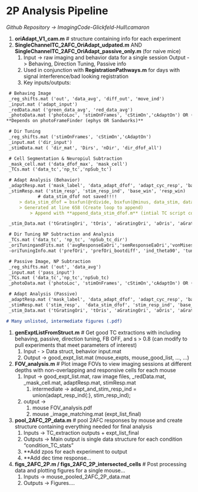 # 2P Analysis Pipeline

*Github Repository → ImagingCode-Glickfeld-Hull\camaron*

1. **oriAdapt_V1_cam.m** # structure containing info for each experiment
2. **SingleChannelTC_2AFC_OriAdapt_udpated.m** AND **SingleChannelTC_2AFC_OriAdapt_passive_only.m** (for naive mice) 
    1. Input -> raw imaging and behavior data for a single session
    Output -> Behaving, Direction Tuning, Passive info
    2. Used in conjunction with **RegistrationPathways.m** for days with signal interference/bad looking registration
    3. Key inputs/outputs:

```markdown
 # Behaving Image
 _reg_shifts.mat ('out', 'data_avg', 'diff_out', 'move_ind')
 _input.mat ('adapt_input')
 _redData.mat ('green_data_avg', 'red_data_avg')
 _photoData.mat ('photoLoc', 'stimOnFrames', 'cStimOn','cAdaptOn') OR ('stimOnFrames', 'cStimOn','cAdaptOn') 
**Depends on photoFrameFinder (ephys OR Sandworks)**

 # Dir Tuning
 _reg_shifts.mat ('stimOnFrames', 'cStimOn','cAdaptOn')
 _input.mat ('dir_input')
 _stimData.mat ( 'dir_mat', 'Dirs', 'nDir', 'dir_dfof_all')

 # Cell Segmentation & Neuropiul Subtraction
 _mask_cell.mat ('data_dfof_max', 'mask_cell')
 _TCs.mat ('data_tc','np_tc','npSub_tc')

 # Adapt Analysis (Behavior)
 _adaptResp.mat ('mask_label', 'data_adapt_dfof', 'adapt_cyc_resp', 'base_win_all', 'resp_win_all','adapt_resp_ind')
 _stimResp.mat ('stim_resp', 'stim_resp_ind', 'base_win', 'resp_win) 
			# data_stim_dfof not saved!!!!
     > data_stim_dfof = bsxfun(@rdivide, bsxfun(@minus, data_stim, dataf), dataf);
     > Generated at line 658 (Create loop to append)
		 > Append with **append_data_stim_dfof.m** (intial TC script corrected!!!)

 _stim_Data.mat ('tGratingOri', 'tOris', 'aGratingOri', 'aOris', 'aGratingContrast', 'ind_cond', 'SIx', 'MIx')

 # Dir Tuning NP Subtraction and Analysis
 _TCs.mat ('data_tc', 'np_tc', 'npSub_tc_dir')
 _oriTuningandFits.mat ('avgResponseEaOri','semResponseEaOri','vonMisesFitAllCellsAllBoots','fitReliability','R_square', 'tuningTC')
 -oriTuningInfo.mat ('prefOri', 'prefOri_bootdiff', 'ind_theta90', 'tunedCells', 'edges')

 # Passive Image, NP Subtraction
 _reg_shifts.mat ('out', 'data_avg')
 _input.mat ('pass_input')
 _TCs.mat ('data_tc','np_tc','npSub_tc)
 _photoData.mat ('photoLoc', 'stimOnFrames', 'cStimOn','cAdaptOn') OR ('stimOnFrames', 'cStimOn','cAdaptOn')

 # Adapt Analysis (Passive)
 _adaptResp.mat ('mask_label', 'data_adapt_dfof', 'adapt_cyc_resp', 'base_win_all', 'resp_win_all','adapt_resp_ind')
 _stimResp.mat ('stim_resp',  'data_stim_dfof', 'stim_resp_ind', 'base_win', 'resp_win)
 _stim_Data.mat ('tGratingOri', 'tOris', 'aGratingOri', 'aOris', 'aGratingContrast', 'ind_cond', 'SIx')

# Many unlisted, intermediate figures (.pdf)

```

1. **genExptListFromStruct.m** # Get good TC extractions with including behaving, passive, direction tuning, FB OFF, and s > 0.8 (can modify to pull experiments that meet parameters of interest)
    1. Input - > Data struct, behavior input.mat
    2. Output → good_expt_list.mat (mouse_expts, mouse_good_list, …, …)
2. **FOV_analysis.m**  # Plot image FOVs to view imaging sessions at different depths with non-overlapping and responsive cells for each mouse
    1. Input → good_expt_list.mat, raw image files, _redData.mat, _mask_cell.mat, adaptResp.mat, stimResp.mat
        1. intermediate → adapt_and_stim_resp_ind = union(adapt_resp_ind{:}, stim_resp_ind);
    2. output → 
        1. mouse FOV_analysis.pdf
        2. mouse _image_matching.mat (expt_list_final)
3. **pool_2AFC_2P_data.m** # pool 2AFC responses by mouse and create structure containing everything needed for final analysis 
    1. Inputs → TC_extraction outputs + expt_list_final
    2. Outputs → Main output is single data structure for each condition “condition_TC_stats”
    3. **Add zpos for each experiment to output
    4. **Add dec time response…
4. **figs_2AFC_2P.m / figs_2AFC_2P_intersected_cells**  # Post processing data and plotting figures for a single mouse…
    1. Inputs → mouse_pooled_2AFC_2P_data.mat
    2. Outputs → Figures….